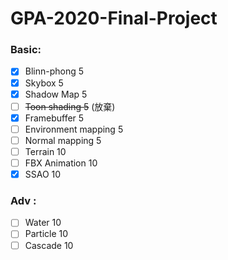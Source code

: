 # GPA-2020-Final-Project
 
### Basic:
- [x]  Blinn-phong 5
- [x]  Skybox 5
- [x]  Shadow Map 5
- [ ]  ~~Toon shading 5~~ (放棄)
- [X]  Framebuffer 5
- [ ]  Environment mapping 5
- [ ]  Normal mapping 5
- [ ]  Terrain 10
- [ ]  FBX Animation 10
- [X]  SSAO 10
### Adv :
- [ ]  Water 10
- [ ]  Particle 10
- [ ]  Cascade 10
